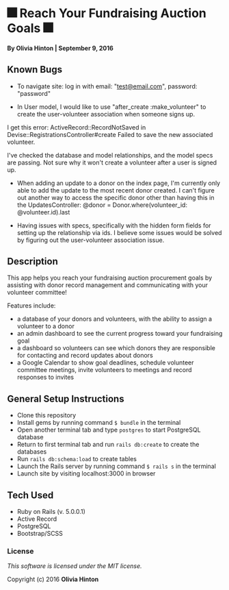 # 🎆 Reach Your Fundraising Auction Goals 🎆

#### By Olivia Hinton | September 9, 2016

## Known Bugs
* To navigate site: log in with email: "test@email.com", password: "password"

* In User model, I would like to use "after_create :make_volunteer" to create the user-volunteer association when someone signs up.

I get this error:
ActiveRecord::RecordNotSaved in Devise::RegistrationsController#create
Failed to save the new associated volunteer.

I've checked the database and model relationships, and the model specs are passing. Not sure why it won't create a volunteer after a user is signed up.

* When adding an update to a donor on the index page, I'm currently only able to add the update to the most recent donor created. I can't figure out another way to access the specific donor other than having this in the UpdatesController: @donor = Donor.where(volunteer_id: @volunteer.id).last

* Having issues with specs, specifically with the hidden form fields for setting up the relationship via ids. I believe some issues would be solved by figuring out the user-volunteer association issue.

## Description

This app helps you reach your fundraising auction procurement goals by assisting with donor record management and communicating with your volunteer committee!

Features include:
* a database of your donors and volunteers, with the ability to assign a volunteer to a donor
* an admin dashboard to see the current progress toward your fundraising goal
* a dashboard so volunteers can see which donors they are responsible for contacting and record updates about donors
* a Google Calendar to show goal deadlines, schedule volunteer committee meetings, invite volunteers to meetings and record responses to invites

## General Setup Instructions

* Clone this repository
* Install gems by running command `$ bundle` in the terminal
* Open another terminal tab and type `postgres` to start PostgreSQL database
* Return to first terminal tab and run `rails db:create` to create the databases
* Run `rails db:schema:load` to create tables
* Launch the Rails server by running command `$ rails s` in the terminal
* Launch site by visiting localhost:3000 in browser

## Tech Used

* Ruby on Rails (v. 5.0.0.1)
* Active Record
* PostgreSQL
* Bootstrap/SCSS

### License

*This software is licensed under the MIT license.*

Copyright (c) 2016 **Olivia Hinton**
